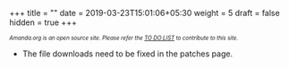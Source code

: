 +++
title = ""
date = 2019-03-23T15:01:06+05:30
weight = 5
draft = false
hidden = true
+++

*<sub><sub>Amanda.org is an open source site. Please refer the [TO DO LIST](./about/_do) to contribute to this site.</sub></sub>*

* The file downloads need to be fixed in the patches page.
